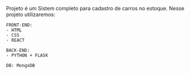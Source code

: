 Projeto é um Sistem completo para cadastro de carros no estoque. Nesse projeto utilizaremos:

    FRONT-END:
    - HTML
    - CSS
    - REACT 

    BACK-END:
    - PYTHON + FLASK

    DB: MongoDB